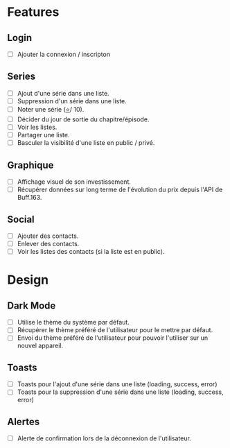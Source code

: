 # Features

## Login

* [ ] Ajouter la connexion / inscripton

## Series

- [ ] Ajout d'une série dans une liste.
- [ ] Suppression d'un série dans une liste.
- [ ] Noter une série ([⭐](https://emojipedia.org/fr/%C3%A9toile)/ 10).
- [ ] Décider du jour de sortie du chapitre/épisode.
- [ ] Voir les listes.
- [ ] Partager une liste.
- [ ] Basculer la visibilité d'une liste en public / privé.

## Graphique

- [ ] Affichage visuel de son investissement.
- [ ] Récupérer données sur long terme de l'évolution du prix depuis l'API de Buff.163.

## Social

- [ ] Ajouter des contacts.
- [ ] Enlever des contacts.
- [ ] Voir les listes des contacts (si la liste est en public).

# Design

## Dark Mode

- [ ] Utilise le thème du système par défaut.
- [ ] Récupérer le thème préféré de l'utilisateur pour le mettre par défaut.
- [ ] Envoi du thème préféré de l'utilisateur pour pouvoir l'utiliser sur un nouvel appareil.

## Toasts

- [ ] Toasts pour l'ajout d'une série dans une liste (loading, success, error)
- [ ] Toasts pour la suppression d'une série dans une liste (loading, success, error)

## Alertes

- [ ] Alerte de confirmation lors de la déconnexion de l'utilisateur.
